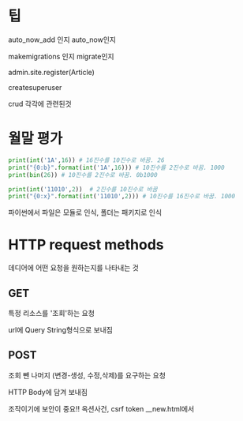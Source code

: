 # 팁

auto_now_add 인지 auto_now인지

makemigrations 인지 migrate인지

admin.site.register(Article)

createsuperuser

crud 각각에 관련된것



# 월말 평가

```python
print(int('1A',16)) # 16진수를 10진수로 바꿈. 26
print("{0:b}".format(int('1A',16))) # 10진수를 2진수로 바꿈. 1000
print(bin(26)) # 10진수를 2진수로 바꿈. 0b1000

print(int('11010',2))  # 2진수를 10진수로 바꿈
print("{0:x}".format(int('11010',2))) # 10진수를 16진수로 바꿈. 1000
```







파이썬에서 파일은 모듈로 인식, 폴더는 패키지로 인식

# HTTP request methods

데디어에 어떤 요청을 원하는지를 나타내는 것

## GET

특정 리소스를 '조회'하는 요청

url에 Query String형식으로 보내짐



## POST

조회 뺀 나머지 (변경-생성, 수정,삭제)를 요구하는 요청

HTTP Body에 담겨 보내짐

조작이기에 보안이 중요!! 옥션사건, csrf token __new.html에서